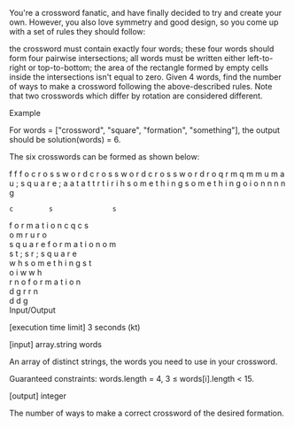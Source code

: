 You're a crossword fanatic, and have finally decided to try and create your own. However, you also love symmetry and good design, so you come up with a set of rules they should follow:

the crossword must contain exactly four words;
these four words should form four pairwise intersections;
all words must be written either left-to-right or top-to-bottom;
the area of the rectangle formed by empty cells inside the intersections isn't equal to zero.
Given 4 words, find the number of ways to make a crossword following the above-described rules. Note that two crosswords which differ by rotation are considered different.

Example

For words = ["crossword", "square", "formation", "something"], the output should be
solution(words) = 6.

The six crosswords can be formed as shown below:

f                         f                             f
o                     c r o s s w o r d     c r o s s w o r d
c r o s s w o r d           r   o                   q     r
m   q                     m   m                   u     m
a   u            ;  s q u a r e          ;        a     a
t   a                     t   t                   r     t
i   r                     i   h             s o m e t h i n g
s o m e t h i n g           o   i                         o
n                         n   n                         n
g

    c         s               s                                      
f o r m a t i o n       c     q               c         s          
o         m         r     u               r         o      
s q u a r e       f o r m a t i o n       o         m            
s         t    ;    s     r            ;  s q u a r e                  
w         h         s o m e t h i n g     s         t         
o         i         w                     w         h     
r         n         o                   f o r m a t i o n            
d         g         r                     r         n         
d                     d         g             
Input/Output

[execution time limit] 3 seconds (kt)

[input] array.string words

An array of distinct strings, the words you need to use in your crossword.

Guaranteed constraints:
words.length = 4,
3 ≤ words[i].length < 15.

[output] integer

The number of ways to make a correct crossword of the desired formation.